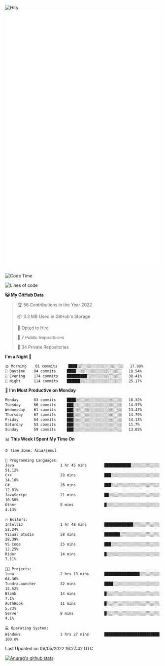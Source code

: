 ![Hits](https://hits.seeyoufarm.com/api/count/incr/badge.svg?url=https%3A%2F%2Fgithub.com%2Fkokose1234&count_bg=%2379C83D&title_bg=%23555555&icon=apple.svg&icon_color=%23E7E7E7&title=hits&edge_flat=false)
<br/>
![Metrics](https://github.com/kokose1234/kokose1234/blob/main/github-metrics.svg)

<!--START_SECTION:waka-->
![Code Time](http://img.shields.io/badge/Code%20Time-631%20hrs%2050%20mins-blue)

![Lines of code](https://img.shields.io/badge/From%20Hello%20World%20I%27ve%20Written-2%20Million%20lines%20of%20code-blue)

**🐱 My GitHub Data** 

> 🏆 56 Contributions in the Year 2022
 > 
> 📦 3.3 MB Used in GitHub's Storage 
 > 
> 💼 Opted to Hire
 > 
> 📜 7 Public Repositories 
 > 
> 🔑 34 Private Repositories  
 > 
**I'm a Night 🦉** 

```text
🌞 Morning    81 commits     ████░░░░░░░░░░░░░░░░░░░░░   17.88% 
🌆 Daytime    84 commits     ████░░░░░░░░░░░░░░░░░░░░░   18.54% 
🌃 Evening    174 commits    █████████░░░░░░░░░░░░░░░░   38.41% 
🌙 Night      114 commits    ██████░░░░░░░░░░░░░░░░░░░   25.17%

```
📅 **I'm Most Productive on Monday** 

```text
Monday       83 commits     ████░░░░░░░░░░░░░░░░░░░░░   18.32% 
Tuesday      66 commits     ███░░░░░░░░░░░░░░░░░░░░░░   14.57% 
Wednesday    61 commits     ███░░░░░░░░░░░░░░░░░░░░░░   13.47% 
Thursday     67 commits     ███░░░░░░░░░░░░░░░░░░░░░░   14.79% 
Friday       64 commits     ███░░░░░░░░░░░░░░░░░░░░░░   14.13% 
Saturday     53 commits     ███░░░░░░░░░░░░░░░░░░░░░░   11.7% 
Sunday       59 commits     ███░░░░░░░░░░░░░░░░░░░░░░   13.02%

```


📊 **This Week I Spent My Time On** 

```text
⌚︎ Time Zone: Asia/Seoul

💬 Programming Languages: 
Java                     1 hr 45 mins        ████████████░░░░░░░░░░░░░   51.12% 
C++                      29 mins             ███░░░░░░░░░░░░░░░░░░░░░░   14.18% 
C#                       26 mins             ███░░░░░░░░░░░░░░░░░░░░░░   12.81% 
JavaScript               21 mins             ██░░░░░░░░░░░░░░░░░░░░░░░   10.58% 
Other                    8 mins              █░░░░░░░░░░░░░░░░░░░░░░░░   4.13%

🔥 Editors: 
IntelliJ                 1 hr 48 mins        █████████████░░░░░░░░░░░░   52.24% 
Visual Studio            58 mins             ███████░░░░░░░░░░░░░░░░░░   28.39% 
VS Code                  25 mins             ███░░░░░░░░░░░░░░░░░░░░░░   12.25% 
Rider                    14 mins             █░░░░░░░░░░░░░░░░░░░░░░░░   7.11%

🐱‍💻 Projects: 
luna                     2 hrs 13 mins       ████████████████░░░░░░░░░   64.36% 
TundraLauncher           32 mins             ████░░░░░░░░░░░░░░░░░░░░░   15.52% 
Blank                    14 mins             █░░░░░░░░░░░░░░░░░░░░░░░░   7.1% 
AuthHook                 11 mins             █░░░░░░░░░░░░░░░░░░░░░░░░   5.73% 
Server                   8 mins              █░░░░░░░░░░░░░░░░░░░░░░░░   4.1%

💻 Operating System: 
Windows                  3 hrs 27 mins       █████████████████████████   100.0%

```


 Last Updated on 06/05/2022 16:27:42 UTC
<!--END_SECTION:waka-->

[![Anurag's github stats](https://github-readme-stats.vercel.app/api?username=kokose1234&theme=dracula)](https://github.com/anuraghazra/github-readme-stats)



	
